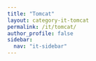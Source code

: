 ```yaml
---
title: "Tomcat"
layout: category-it-tomcat
permalink: /it/tomcat/
author_profile: false
sidebar:
  nav: "it-sidebar"
---
```

